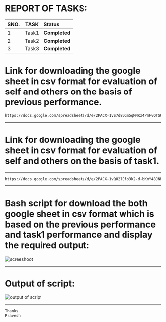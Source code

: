 # REPORT OF TASKS:
| SNO.| TASK| Status| 
| :---    | :---:        |:---     | 
|1|Task1 | **Completed** | 
|2|Task2 | **Completed** | 
|3|Task3 | **Completed** | 

# **Link for downloading the google sheet in csv format for evaluation of self and others on the basis of previous performance.**
```sh
https://docs.google.com/spreadsheets/d/e/2PACX-1vS7d8UCm5qMNKz4PmFvQTSOcsmf-pVwmeNL88oAU51rdAup_GpnWC6ASrCLb4oD5grzS97Xbxf4uXiH/pub?output=csv
```
--------
# **Link for downloading the google sheet in  csv format for evaluation of self and others on the basis of task1.**
------
```sh
https://docs.google.com/spreadsheets/d/e/2PACX-1vQU2lDfo3k2-d-bKmY48JNMTrZ7jah4AmhKD1ED-i9WG5_R7WqAx6h8uKZR7VwIebUajDVYjDtcTQK4/pub?output=csv
```
--------
# **Bash script for download the both google sheet in csv format which is based on the previous performance and task1 performance and display the required output:**

![screeshoot](https://user-images.githubusercontent.com/82143446/115148178-0f6b2100-a07c-11eb-95f7-3b77f3dddeba.png)

-------------------

#  **Output of script:**

![output of script](https://user-images.githubusercontent.com/82143446/115148781-c5376f00-a07e-11eb-8ed7-ff3c21b0fa68.png)


---------
 ```sh
 Thanks 
 Pravesh
 ```




 
